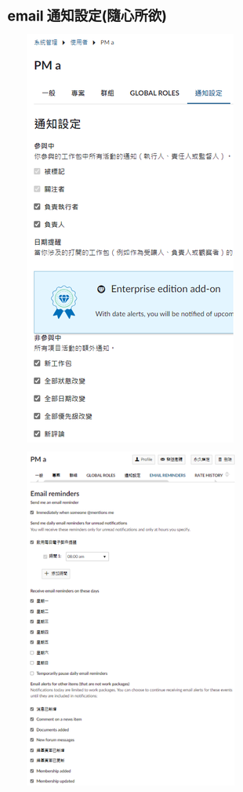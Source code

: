 # email 通知設定(隨心所欲)

<figure><img src=".gitbook/assets/image (16).png" alt=""><figcaption></figcaption></figure>

<figure><img src=".gitbook/assets/image (18).png" alt=""><figcaption></figcaption></figure>
